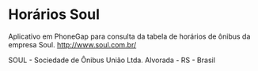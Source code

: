 Horários Soul
=============

Aplicativo em PhoneGap para consulta da tabela de horários de ônibus da empresa Soul.
http://www.soul.com.br/

SOUL - Sociedade de Ônibus União Ltda.
Alvorada - RS - Brasil